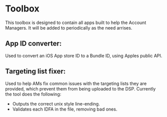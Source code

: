 # Toolbox

This toolbox is designed to contain all apps built to help the Account Managers. It will be added to periodically as the need arrises.

## App ID converter:
Used to convert an iOS App store ID to a Bundle ID, using Apples public API.

## Targeting list fixer:
Used to help AMs fix common issues with the targeting lists they are provided, which prevent them from being uploaded to the DSP. Currently the tool does the following:

- Outputs the correct unix style line-ending.
- Validates each IDFA in the file, removing bad ones.